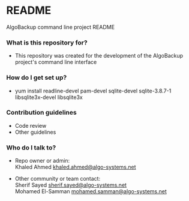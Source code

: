# README #

AlgoBackup command line project README

### What is this repository for? ###

* This repository was created for the development of the AlgoBackup project's command line interface

### How do I get set up? ###

* yum install readline-devel  pam-devel  sqlite-devel  sqlite-3.8.7-1  libsqlite3x-devel  libsqlite3x


### Contribution guidelines ###

* Code review
* Other guidelines

### Who do I talk to? ###

*  Repo owner or admin:     
Khaled Ahmed <khaled.ahmed@algo-systems.net>   

* Other community or team contact:   
Sherif Sayed <sherif.sayed@algo-systems.net>   
Mohamed El-Samman <mohamed.samman@algo-systems.net>    
